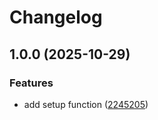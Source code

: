 # Changelog

## 1.0.0 (2025-10-29)


### Features

* add setup function ([2245205](https://github.com/wsdjeg/repl.nvim/commit/2245205bc7b829456ef4fdbd6609cdf9fa13635e))
